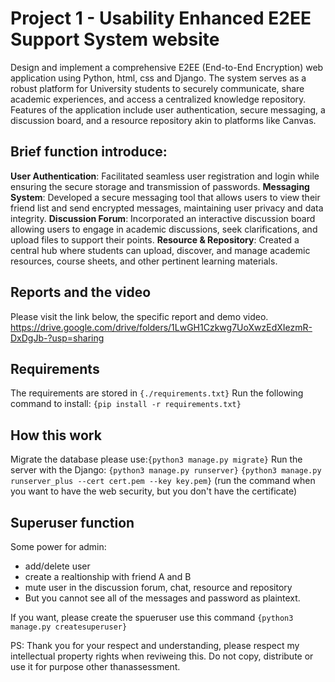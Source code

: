 # Project 1 - Usability Enhanced E2EE Support System website
Design and implement a comprehensive E2EE (End-to-End Encryption) web application using Python, html, css and Django. The system serves as a robust platform for University students to securely communicate, share academic experiences, and access a centralized knowledge repository. Features of the application include user authentication, secure messaging, a discussion board, and a resource repository akin to platforms like Canvas. 

## Brief function introduce:
**User Authentication**: Facilitated seamless user registration and login while ensuring the secure storage and transmission of passwords.
**Messaging System**: Developed a secure messaging tool that allows users to view their friend list and send encrypted messages, maintaining user privacy and data integrity.
**Discussion Forum**: Incorporated an interactive discussion board allowing users to engage in academic discussions, seek clarifications, and upload files to support their points.
**Resource & Repository**: Created a central hub where students can upload, discover, and manage academic resources, course sheets, and other pertinent learning materials.

## Reports and the video
Please visit the link below, the specific report and demo video. 
https://drive.google.com/drive/folders/1LwGH1Czkwg7UoXwzEdXIezmR-DxDgJb-?usp=sharing


## Requirements
The requirements are stored in ```{./requirements.txt}```
Run the following command to install:
```{pip install -r requirements.txt}```

## How this work
Migrate the database please use:```{python3 manage.py migrate}```
Run the server with the Django: ```{python3 manage.py runserver}```
```{python3 manage.py runserver_plus --cert cert.pem --key key.pem}```
(run the command when you want to have the web security, but you don't have the certificate)

## Superuser function
Some power for admin:
- add/delete user
- create a realtionship with friend A and B
- mute user in the discussion forum, chat, resource and repository
- But you cannot see all of the messages and password as plaintext. 

If you want, please create the spueruser use this command
```{python3 manage.py createsuperuser}```

PS: Thank you for your respect and understanding, please respect my intellectual property rights when reviweing this. Do not copy, distribute or use it for purpose other thanassessment. 

